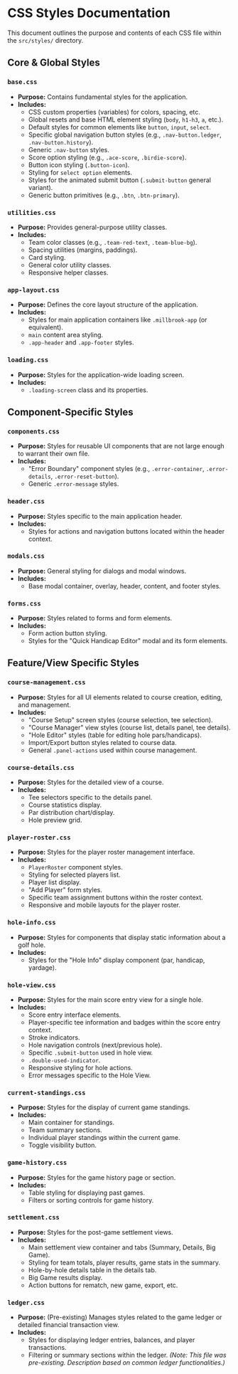 # CSS Styles Documentation

This document outlines the purpose and contents of each CSS file within the `src/styles/` directory.

## Core & Global Styles

### `base.css`
- **Purpose:** Contains fundamental styles for the application.
- **Includes:**
    - CSS custom properties (variables) for colors, spacing, etc.
    - Global resets and base HTML element styling (`body`, `h1-h3`, `a`, etc.).
    - Default styles for common elements like `button`, `input`, `select`.
    - Specific global navigation button styles (e.g., `.nav-button.ledger`, `.nav-button.history`).
    - Generic `.nav-button` styles.
    - Score option styling (e.g., `.ace-score`, `.birdie-score`).
    - Button icon styling (`.button-icon`).
    - Styling for `select option` elements.
    - Styles for the animated submit button (`.submit-button` general variant).
    - Generic button primitives (e.g., `.btn`, `.btn-primary`).

### `utilities.css`
- **Purpose:** Provides general-purpose utility classes.
- **Includes:**
    - Team color classes (e.g., `.team-red-text`, `.team-blue-bg`).
    - Spacing utilities (margins, paddings).
    - Card styling.
    - General color utility classes.
    - Responsive helper classes.

### `app-layout.css`
- **Purpose:** Defines the core layout structure of the application.
- **Includes:**
    - Styles for main application containers like `.millbrook-app` (or equivalent).
    - `main` content area styling.
    - `.app-header` and `.app-footer` styles.

### `loading.css`
- **Purpose:** Styles for the application-wide loading screen.
- **Includes:**
    - `.loading-screen` class and its properties.

## Component-Specific Styles

### `components.css`
- **Purpose:** Styles for reusable UI components that are not large enough to warrant their own file.
- **Includes:**
    - "Error Boundary" component styles (e.g., `.error-container`, `.error-details`, `.error-reset-button`).
    - Generic `.error-message` styles.

### `header.css`
- **Purpose:** Styles specific to the main application header.
- **Includes:**
    - Styles for actions and navigation buttons located within the header context.

### `modals.css`
- **Purpose:** General styling for dialogs and modal windows.
- **Includes:**
    - Base modal container, overlay, header, content, and footer styles.

### `forms.css`
- **Purpose:** Styles related to forms and form elements.
- **Includes:**
    - Form action button styling.
    - Styles for the "Quick Handicap Editor" modal and its form elements.

## Feature/View Specific Styles

### `course-management.css`
- **Purpose:** Styles for all UI elements related to course creation, editing, and management.
- **Includes:**
    - "Course Setup" screen styles (course selection, tee selection).
    - "Course Manager" view styles (course list, details panel, tee details).
    - "Hole Editor" styles (table for editing hole pars/handicaps).
    - Import/Export button styles related to course data.
    - General `.panel-actions` used within course management.

### `course-details.css`
- **Purpose:** Styles for the detailed view of a course.
- **Includes:**
    - Tee selectors specific to the details panel.
    - Course statistics display.
    - Par distribution chart/display.
    - Hole preview grid.

### `player-roster.css`
- **Purpose:** Styles for the player roster management interface.
- **Includes:**
    - `PlayerRoster` component styles.
    - Styling for selected players list.
    - Player list display.
    - "Add Player" form styles.
    - Specific team assignment buttons within the roster context.
    - Responsive and mobile layouts for the player roster.

### `hole-info.css`
- **Purpose:** Styles for components that display static information about a golf hole.
- **Includes:**
    - Styles for the "Hole Info" display component (par, handicap, yardage).

### `hole-view.css`
- **Purpose:** Styles for the main score entry view for a single hole.
- **Includes:**
    - Score entry interface elements.
    - Player-specific tee information and badges within the score entry context.
    - Stroke indicators.
    - Hole navigation controls (next/previous hole).
    - Specific `.submit-button` used in hole view.
    - `.double-used-indicator`.
    - Responsive styling for hole actions.
    - Error messages specific to the Hole View.

### `current-standings.css`
- **Purpose:** Styles for the display of current game standings.
- **Includes:**
    - Main container for standings.
    - Team summary sections.
    - Individual player standings within the current game.
    - Toggle visibility button.

### `game-history.css`
- **Purpose:** Styles for the game history page or section.
- **Includes:**
    - Table styling for displaying past games.
    - Filters or sorting controls for game history.

### `settlement.css`
- **Purpose:** Styles for the post-game settlement views.
- **Includes:**
    - Main settlement view container and tabs (Summary, Details, Big Game).
    - Styling for team totals, player results, game stats in the summary.
    - Hole-by-hole details table in the details tab.
    - Big Game results display.
    - Action buttons for rematch, new game, export, etc.

### `ledger.css`
- **Purpose:** (Pre-existing) Manages styles related to the game ledger or detailed financial transaction view.
- **Includes:**
    - Styles for displaying ledger entries, balances, and player transactions.
    - Filtering or summary sections within the ledger.
    *(Note: This file was pre-existing. Description based on common ledger functionalities.)* 